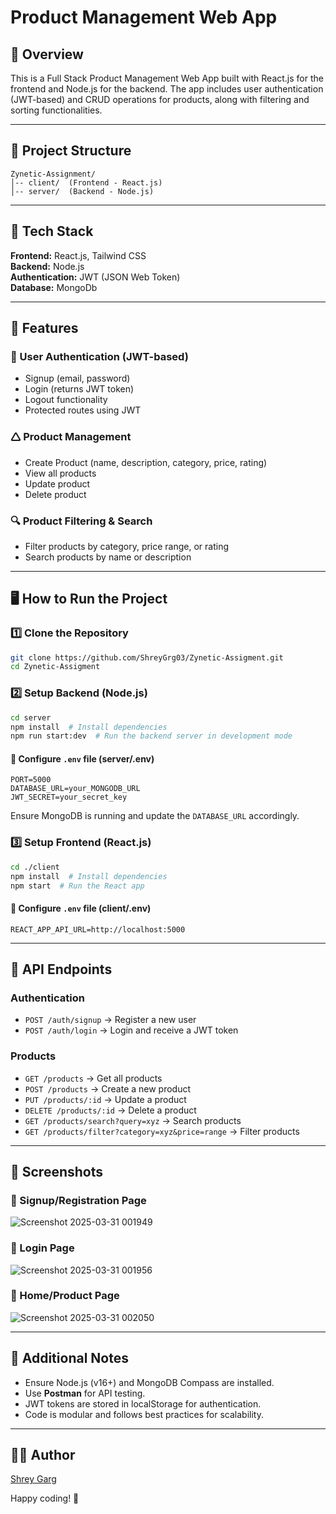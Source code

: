 # Product Management Web App  

## 🚀 Overview  
This is a Full Stack Product Management Web App built with React.js for the frontend and Node.js for the backend. The app includes user authentication (JWT-based) and CRUD operations for products, along with filtering and sorting functionalities.  

---

## 📂 Project Structure  
```
Zynetic-Assignment/  
│-- client/  (Frontend - React.js)  
│-- server/  (Backend - Node.js)  
```  

---

## 🫠️ Tech Stack  
**Frontend:** React.js, Tailwind CSS  
**Backend:** Node.js  
**Authentication:** JWT (JSON Web Token)  
**Database:** MongoDb  

---

## 📌 Features  

### 🔐 User Authentication (JWT-based)  
- Signup (email, password)  
- Login (returns JWT token)  
- Logout functionality  
- Protected routes using JWT  

### 🛆 Product Management  
- Create Product (name, description, category, price, rating)  
- View all products  
- Update product  
- Delete product  

### 🔍 Product Filtering & Search  
- Filter products by category, price range, or rating  
- Search products by name or description  

---

## 🖥️ How to Run the Project  

### 1️⃣ Clone the Repository  
```bash
git clone https://github.com/ShreyGrg03/Zynetic-Assigment.git  
cd Zynetic-Assigment  
```  

### 2️⃣ Setup Backend (Node.js)  
```bash
cd server  
npm install  # Install dependencies  
npm run start:dev  # Run the backend server in development mode  
```  

#### 🔹 Configure `.env` file (server/.env)  
```
PORT=5000  
DATABASE_URL=your_MONGODB_URL  
JWT_SECRET=your_secret_key  
```  
Ensure MongoDB is running and update the `DATABASE_URL` accordingly.  

### 3️⃣ Setup Frontend (React.js)  
```bash
cd ./client  
npm install  # Install dependencies  
npm start  # Run the React app  
```  

#### 🔹 Configure `.env` file (client/.env)  
```
REACT_APP_API_URL=http://localhost:5000  
```  

---

## 📝 API Endpoints  

### Authentication  
- `POST /auth/signup` → Register a new user  
- `POST /auth/login` → Login and receive a JWT token  

### Products  
- `GET /products` → Get all products  
- `POST /products` → Create a new product  
- `PUT /products/:id` → Update a product  
- `DELETE /products/:id` → Delete a product  
- `GET /products/search?query=xyz` → Search products  
- `GET /products/filter?category=xyz&price=range` → Filter products  

---

## 📸 Screenshots  

### 📌 Signup/Registration Page  
![Screenshot 2025-03-31 001949](https://github.com/user-attachments/assets/d1c82737-7369-4cd2-ac7b-f3efd24ae174)


### 📌 Login Page  
![Screenshot 2025-03-31 001956](https://github.com/user-attachments/assets/ab26ab99-b0a7-4c0b-ad40-c8fb45772819)


### 📌 Home/Product Page  
![Screenshot 2025-03-31 002050](https://github.com/user-attachments/assets/9a63e44c-d59f-42cb-828a-f9a3e4649798)


---

## 📌 Additional Notes  
- Ensure Node.js (v16+) and MongoDB Compass are installed.  
- Use **Postman** for API testing.  
- JWT tokens are stored in localStorage for authentication.  
- Code is modular and follows best practices for scalability.  

---

## 👨‍💻 Author  
[Shrey Garg](https://github.com/ShreyGrg03)  

Happy coding! 🚀
